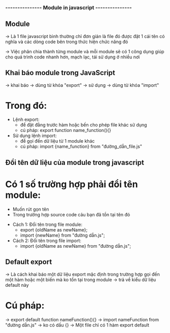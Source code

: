 ### --------------- Module in javascript ---------------

## Module

-> Là 1 file javascript bình thường chỉ đơn giản là file
đó được đặt 1 cái tên có nghĩa và các dòng code bên
trong thức hiện chức năng đó

-> Việc phân chia thành từng module và mỗi module
sẽ có 1 công dụng giúp cho quá trình code nhanh hơn, mạch lạc,
tái sử dụng ở nhiều nơi

## Khai báo module trong JavaScript

-> khai báo -> dùng từ khóa "export"
-> sử dụng -> dùng từ khóa "import"

# Trong đó:

- Lệnh export:
  - để đặt đằng trước hàm hoặc bến cho phép file khác sử dụng
  - cú pháp: export function name_function(){}
- Sử dụng lệnh import:
  - để gọi đến dữ liệu từ 1 module khác
  - cú pháp: import {name_function} from "đường_dẫn_file.js"

## Đổi tên dữ liệu của module trong javascript

# Có 1 số trường hợp phải đổi tên module:

- Muốn rút gọn tên
- Trong trường hợp source code cảu bạn đã tồn tại tên đó

* Cách 1: Đổi tên trong file module:
  - export {oldName as newName};
  - import {newName} from "đường dẫn.js";
* Cách 2: Đổi tên trong file import:
  - import {oldName as newName} from "đường dẫn.js";

## Default export

-> Là cách khai báo một dữ liệu export mặc định
trong trường hợp gọi đến một hàm hoặc một biến
mà ko tồn tại trong module
-> trả về kiểu dữ liệu default này

# Cú pháp:

-> export default function nameFunction(){}
-> import nameFunction from "đường dẫn.js" -> ko có dấu {}
-> Một file chỉ có 1 hàm export default
